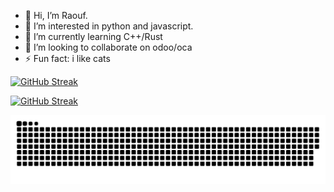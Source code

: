 - 👋 Hi, I’m Raouf.
- 👀 I’m interested in python and javascript.
- 🌱 I’m currently learning C++/Rust
- 💞️ I’m looking to collaborate on odoo/oca
- ⚡ Fun fact: i like cats

<!---
RaoufJb/RaoufJb is a ✨ special ✨ repository because its `README.md` (this file) appears on your GitHub profile.
You can click the Preview link to take a look at your changes.
--->
[![GitHub Streak](https://github-readme-streak-stats.herokuapp.com?user=RaoufJb&theme=midnight-purple&hide_total_contributions=true)](https://git.io/streak-stats)


[![GitHub Streak](https://github-readme-stats.vercel.app/api/top-langs/?username=RaoufJb&theme=synthwave&show_icons=true&hide_border=true&layout=compact)](https://git.io/streak-stats)


[![GitHub Snake Light](https://raw.githubusercontent.com/RaoufJb/RaoufJb/refs/heads/main/github-contribution-grid-snake.svg)]([https://github.com/sy-records](https://github.com/RaoufJb))
